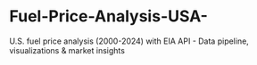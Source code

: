 # Fuel-Price-Analysis-USA-
U.S. fuel price analysis (2000-2024) with EIA API - Data pipeline, visualizations &amp; market insights
